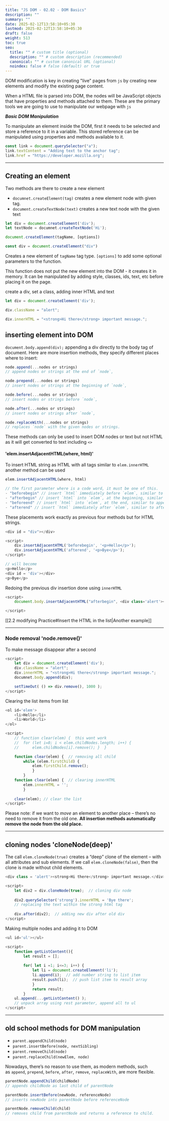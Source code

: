 ```yaml
---
title: "JS DOM - 02.02 - DOM Basics"
description: ""
summary: ""
date: 2025-02-12T13:58:10+05:30
lastmod: 2025-02-12T13:58:10+05:30
draft: false
weight: 513
toc: true
seo:
  title: "" # custom title (optional)
  description: "" # custom description (recommended)
  canonical: "" # custom canonical URL (optional)
  noindex: false # false (default) or true
---
```




DOM modification is key in creating "live" pages from `js` by creating new elements and modify the existing page content.

When a HTML file is parsed into DOM, the nodes will be JavaScript objects that have properties and methods attached to them.
These are the primary tools we are going to use to manipulate our webpage with `js`


***Basic DOM Manipulation***

To manipulate an element inside the DOM, first it needs to be selected and store a reference to it in a variable.
This stored reference can be manipulated using properties and methods available to it.
```js
const link = document.querySelector("a");
link.textContent = "Adding text to the anchor tag";
link.href = "https://developer.mozilla.org";
```

______________

## Creating an element

Two methods are there to create a new element
* `documnet.createElement(tag)` creates a new element node with given tag.
* `document.createTextNode(text)` creates a new text node with the given text
```js
let div = document.createElement('div');
let textNode = documnet.createTextNode('Hi');
```

```js
document.createElement(tagName, [options])

const div = document.createElement("div")
```
Creates a new element of `tagName` tag type.
`[options]` to add some optional parameters to the function.

This function does not put the new element into the DOM - it creates it in memory.
It can be manipulated by adding style, classes, ids, text, etc before placing it on the page.


create a div, set a class, adding inner HTML and text
```js
let div = document.createElement('div');

div.className = "alert";

div.innerHTML = "<strong>Hi there</strong> important message.";
```


## inserting element into DOM

`document.body.append(div);` appending a div directly to the body tag of document.
Here are more insertion methods, they specify different places where to insert:
```js
node.append(...nodes or strings)
// append nodes or strings at the end of `node`,

node.prepend(...nodes or strings)
// insert nodes or strings at the beginning of `node`,

node.before(...nodes or strings)
// insert nodes or strings before `node`,

node.after(...nodes or strings)
// insert nodes or strings after `node`,

node.replaceWith(...nodes or strings)
// replaces `node` with the given nodes or strings.
```
These methods can only be used to insert DOM nodes or text but not HTML as it will get converted to text including `<>`

#### 'elem.insertAdjacentHTML(where, html)'

To insert HTML string as HTML with all tags similar to `elem.innerHTML` another method can be used
```js
elem.insertAdjacentHTML(where, html)

// the first parameter where is a code word, it must be one of this.
- "beforebegin" // insert `html` immediately before `elem`, similar to begin
- "afterbegin" // insert `html` into `elem`, at the beginning, similar to prepend
- "beforeend" // insert `html` into `elem`, at the end, similar to append
- "afterend" // insert `html` immediately after `elem`, similar to after.
```
These placements work exactly as previous four methods but for HTML strings.

```js
<div id = "div"></div>

<script>
	div.insertAdjacentHTML('beforebegin', '<p>Hello</p>');
	div.insertAdjacentHTML('afterend', '<p>Bye</p>');
</script>

// will become
<p>Hello</p>
<div id = 'div'></div>
<p>Bye</p>
```

Redoing the previous div insertion done using `innerHTML`
```js
<script>
	document.body.insertAdjacentHTML("afterbegin", <div class='alert'><strong>Hi there</strong> important message.</div>)

</script>
```

[[2.2 modifying Practice#Insert the HTML in the list|Another example]]





______________

### Node removal 'node.remove()'

To make message disappear after a second
```js
<script>
	let div = document.createElement('div');
	div.className = "alert";
	div.innerHTML = "<strong>Hi there</strong> important message.";
	documnet.body.append(div);

	setTimeOut( () => div.remove(), 1000 );
</script>
```

Clearing the list items from list
```js
<ol id='elem'>
	<li>Hello</li>
	<li>World</li>
</ol>

<script>
	// function clear(elem) {  this wont work
	//	for (let i=0; i < elem.childNodes.length; i++) {
	//		elem.childNodes[i].remove(); }	}

	function clear(elem) {  // removing all child
		while (elem.firstChild) {
			elem.firstChild.remove();
			}
		}
	function clear(elem) {  // clearing innerHTML
		elem.innerHTML = '';
		}
		
	clear(elem); // clear the list
</script>
```

Please note: if we want to _move_ an element to another place – there’s no need to remove it from the old one.
**All insertion methods automatically remove the node from the old place.**

_____________

## cloning nodes 'cloneNode(deep)'

The call `elem.cloneNode(true)` creates a “deep” clone of the element – with all attributes and sub elements. 
If we call `elem.cloneNode(false)`, then the clone is made without child elements.
```js
<div class = 'alert'><strong>Hi there</strong> important message.</div>

<script>
	let div2 = div.cloneNode(true);  // cloning div node
	
	div2.querySelector('strong').innerHTML = 'Bye there';
	// replacing the text within the strong html tag
	
	div.after(div2);  // adding new div after old div
</script>
```


Making multiple nodes and adding it to DOM
```js
<ul id='ul'></ul>

<script>
	function getListContent(){
		let result = [];
		
		for( let i =1; i<=3; i++) {
			let li = document.createElement('li');
			li.append(i);  // add number string to list item 
			result.push(li);  // push list item to result array
			}
			return result;
		}
	ul.append(...getListContent() );
	// unpack array using rest parameter, append all to ul 
</script>
```


_______________

## old school methods for DOM manipulation

- `parent.appendChild(node)`
- `parent.insertBefore(node, nextSibling)`
- `parent.removeChild(node)`
- `parent.replaceChild(newElem, node)`

Nowadays, there’s no reason to use them, as modern methods, such as `append`, `prepend`, `before`, `after`, `remove`, `replaceWith`, are more flexible.

```js
parentNode.appendChild(childNode)
// appends childNode as last child of parentNode

parentNode.insertBefore(newNode, referenceNode)
// inserts newNode into parentNode before referenceNode
```

```js
parentNode.removeChild(child)
// removes child from parentNode and returns a reference to child.
```
